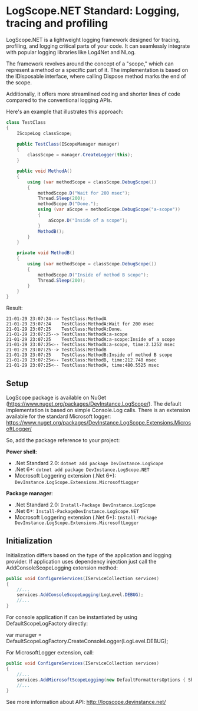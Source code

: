 # LogScope.NET Standard: Logging, tracing and profiling

LogScope.NET is a lightweight logging framework designed for tracing, profiling, and logging critical parts of your code. It can seamlessly integrate with popular logging libraries like Log4Net and NLog.

The framework revolves around the concept of a "scope," which can represent a method or a specific part of it. The implementation is based on the IDisposable interface, where calling Dispose method marks the end of the scope.

Additionally, it offers more streamlined coding and shorter lines of code compared to the conventional logging APIs.

Here's an example that illustrates this approach:
```csharp
class TestClass
{
    IScopeLog classScope;

    public TestClass(IScopeManager manager)
    {
        classScope = manager.CreateLogger(this);
    }

    public void MethodA()
    {
        using (var methodScope = classScope.DebugScope())
        {
            methodScope.D("Wait for 200 msec");
            Thread.Sleep(200);
            methodScope.D("Done.");
            using (var aScope = methodScope.DebugScope("a-scope"))
            {
                aScope.D("Inside of a scope");
            }
            MethodB();
        }
    }

    private void MethodB()
    {
        using (var methodScope = classScope.DebugScope())
        {
            methodScope.D("Inside of method B scope");
            Thread.Sleep(200);
        }
    }
}
```
Result:
```
21-01-29 23:07:24--> TestClass:MethodA
21-01-29 23:07:24    TestClass:MethodA:Wait for 200 msec
21-01-29 23:07:25    TestClass:MethodA:Done.
21-01-29 23:07:25--> TestClass:MethodA:a-scope
21-01-29 23:07:25    TestClass:MethodA:a-scope:Inside of a scope
21-01-29 23:07:25<-- TestClass:MethodA:a-scope, time:2.1252 msec
21-01-29 23:07:25--> TestClass:MethodB
21-01-29 23:07:25    TestClass:MethodB:Inside of method B scope
21-01-29 23:07:25<-- TestClass:MethodB, time:212.748 msec
21-01-29 23:07:25<-- TestClass:MethodA, time:480.5525 msec
```

## Setup

LogScope package is available on NuGet (https://www.nuget.org/packages/DevInstance.LogScope/). The default implementation is based on simple Console.Log calls. There is an extension available for the standard Microsoft logger: https://www.nuget.org/packages/DevInstance.LogScope.Extensions.MicrosoftLogger/

So, add the package reference to your project:

**Power shell:**

- .Net Standard 2.0: ```dotnet add package DevInstance.LogScope```
- .Net 6+: ```dotnet add package DevInstance.LogScope.NET```
- Mocrosoft Loggering extension (.Net 6+): ```DevInstance.LogScope.Extensions.MicrosoftLogger``` 

**Package manager**:

- .Net Standard 2.0: ```Install-Package DevInstance.LogScope```
- .Net 6+: ```Install-PackageDevInstance.LogScope.NET```
- Mocrosoft Loggering extension (.Net 6+): ```Install-Package DevInstance.LogScope.Extensions.MicrosoftLogger```

## Initialization

Initialization differs based on the type of the application and logging provider. If application uses dependency injection just call the AddConsoleScopeLogging extension method:

```csharp
public void ConfigureServices(IServiceCollection services)
{
    //...
    services.AddConsoleScopeLogging(LogLevel.DEBUG);
    //...
}
```

For console application if can be instantiated by using DefaultScopeLogFactory directly:

var manager = DefaultScopeLogFactory.CreateConsoleLogger(LogLevel.DEBUG);

For MicrosoftLogger extension, call:
```csharp
public void ConfigureServices(IServiceCollection services)
{
    //...
    services.AddMicrosoftScopeLogging(new DefaultFormattersOptions { ShowTimestamp = true, ShowThreadNumber = true });
    //...
}
```

See more information about API: http://logscope.devinstance.net/

